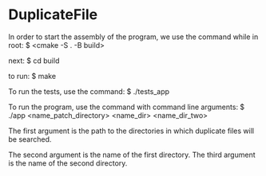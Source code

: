 # DuplicateFile

In order to start the assembly of the program, we use the command while in root: $ <cmake -S . -B build> 


next: 
$ cd build
  
to run: 
$ make

To run the tests, use the command: 
$ ./tests_app

To run the program, use the command with command line arguments:
$ ./app <name_patch_directory> <name_dir> <name_dir_two>

The first argument is the path to the directories in which duplicate files will be searched.

The second argument is the name of the first directory.
The third argument is the name of the second directory.
